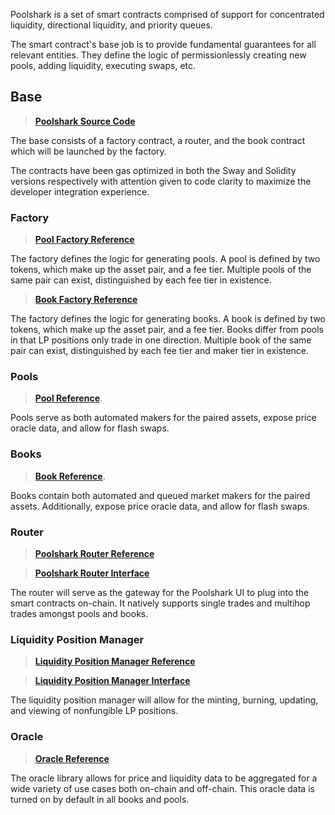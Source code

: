 
Poolshark is a set of smart contracts comprised of support for concentrated liquidity, directional liquidity, and priority queues.

The smart contract's base job is to provide fundamental guarantees for all relevant entities. They define the logic of permissionlessly creating new pools, adding liquidity, executing swaps, etc.

## Base

> [**Poolshark Source Code**](https://github.com/Poolshark/oceanbook-v1)

The base consists of a factory contract, a router, and the book contract which will be launched by the factory.

The contracts have been gas optimized in both the Sway and Solidity versions respectively with attention given to code clarity to maximize the developer integration experience.

### Factory

> [**Pool Factory Reference**](https://docs.poolsharks.io/docs/smart-contracts/base/PoolsharkPairFactory.en.md)

The factory defines the logic for generating pools. A pool is defined by two tokens, which make up the asset pair, and a fee tier. Multiple pools of the same pair can exist, distinguished
by each fee tier in existence.

> [**Book Factory Reference**](https://docs.poolsharks.io/docs/smart-contracts/base/PoolsharkBookFactory.en.md)

The factory defines the logic for generating books. A book is defined by two tokens, which make up the asset pair, and a fee tier. Books differ from pools in that LP positions only trade in one direction. Multiple book of the same pair can exist, distinguished by each fee tier and maker tier in existence.

### Pools

> [**Pool Reference**](https://docs.poolsharks.io/docs/smart-contracts/base/PoolsharkPair.en.md).

Pools serve as both automated makers for the paired assets, expose price oracle data, and allow for flash swaps.

### Books

> [**Book Reference**](https://docs.poolsharks.io/docs/smart-contracts/base/PoolsharkBook.en.md).

Books contain both automated and queued market makers for the paired assets. Additionally, expose price oracle data, and allow for flash swaps.

### Router

> [**Poolshark Router Reference**](https://docs.poolsharks.io/docs/smart-contracts/PoolsharkRouter.en.md)

> [**Poolshark Router Interface**](https://docs.poolsharks.io/docs/smart-contracts/interfaces/IPoolsharkRouter.en.md)

The router will serve as the gateway for the Poolshark UI to plug into the smart contracts on-chain. It natively supports single trades and multihop trades amongst pools and books.

### Liquidity Position Manager

> [**Liquidity Position Manager Reference**](https://docs.poolsharks.io/docs/smart-contracts/NonfungiblePositionManager)

> [**Liquidity Position Manager Interface**](https://docs.poolsharks.io/docs/smart-contracts/interfaces/INonfungiblePositionManager)

The liquidity position manager will allow for the minting, burning, updating, and viewing of nonfungible LP positions.

### Oracle

> [**Oracle Reference**](https://docs.poolsharks.io/docs/smart-contracts/libraries/Oracle)

The oracle library allows for price and liquidity data to be aggregated for a wide variety of use cases both on-chain and off-chain. This oracle data is turned on by default in all books and pools.

<br/><br/><br/><br/>
